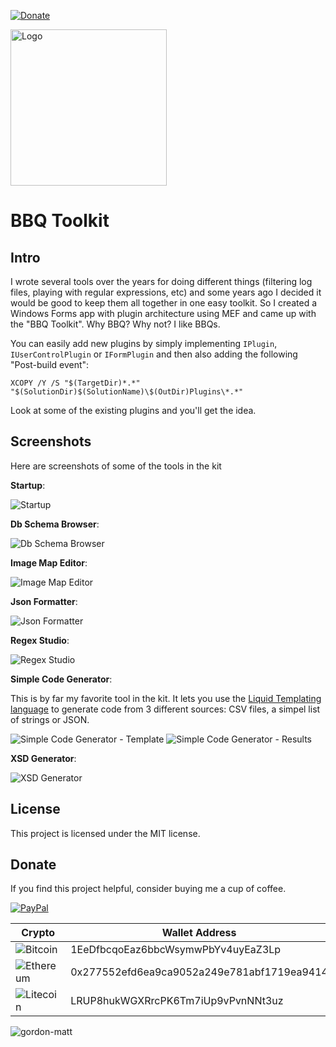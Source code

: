 [![Donate](https://img.shields.io/badge/Donate-PayPal-green.svg)](https://www.paypal.com/cgi-bin/webscr?cmd=_donations&business=gordon_matt%40live%2ecom&lc=AU&currency_code=AUD&bn=PP%2dDonationsBF%3abtn_donateCC_LG%2egif%3aNonHosted)

<img src="https://github.com/gordon-matt/BBQ.Toolkit/blob/master/BBQ.Toolkit/Resources/Images/BBQ.png" alt="Logo" width="250" />

# BBQ Toolkit

## Intro
I wrote several tools over the years for doing different things (filtering log files, playing with regular expressions, etc) and some years ago I decided it would be good to keep them all together in one easy toolkit. So I created a Windows Forms app with plugin architecture using MEF and came up with the "BBQ Toolkit". Why BBQ? Why not? I like BBQs.

You can easily add new plugins by simply implementing `IPlugin`, `IUserControlPlugin` or `IFormPlugin` and then also adding the following "Post-build event":

`XCOPY /Y /S "$(TargetDir)*.*" "$(SolutionDir)$(SolutionName)\$(OutDir)Plugins\*.*"`

Look at some of the existing plugins and you'll get the idea.

## Screenshots
Here are screenshots of some of the tools in the kit

**Startup**:

<img src="https://github.com/gordon-matt/BBQ.Toolkit/blob/master/_Misc/Screenshots/_Start.PNG" alt="Startup" />

**Db Schema Browser**:

<img src="https://github.com/gordon-matt/BBQ.Toolkit/blob/master/_Misc/Screenshots/DbSchemaBrowser.PNG" alt="Db Schema Browser" />

**Image Map Editor**:

<img src="https://github.com/gordon-matt/BBQ.Toolkit/blob/master/_Misc/Screenshots/ImageMapEditor.PNG" alt="Image Map Editor" />

**Json Formatter**:

<img src="https://github.com/gordon-matt/BBQ.Toolkit/blob/master/_Misc/Screenshots/JsonFormatter.PNG" alt="Json Formatter" />

**Regex Studio**:

<img src="https://github.com/gordon-matt/BBQ.Toolkit/blob/master/_Misc/Screenshots/RegexStudio.PNG" alt="Regex Studio" />

**Simple Code Generator**:

This is by far my favorite tool in the kit. It lets you use the [Liquid Templating language](https://shopify.github.io/liquid/) to generate code from 3 different sources: CSV files, a simpel list of strings or JSON.

<img src="https://github.com/gordon-matt/BBQ.Toolkit/blob/master/_Misc/Screenshots/SimpleCodeGenerator_Template.PNG" alt="Simple Code Generator - Template" />

<img src="https://github.com/gordon-matt/BBQ.Toolkit/blob/master/_Misc/Screenshots/SimpleCodeGenerator_Results.PNG" alt="Simple Code Generator - Results" />

**XSD Generator**:

<img src="https://github.com/gordon-matt/BBQ.Toolkit/blob/master/_Misc/Screenshots/XsdGenerator.PNG" alt="XSD Generator" />

## License

This project is licensed under the MIT license.

## Donate
If you find this project helpful, consider buying me a cup of coffee.

[![PayPal](https://img.shields.io/badge/PayPal-003087?logo=paypal&logoColor=fff)](https://www.paypal.com/cgi-bin/webscr?cmd=_donations&business=gordon_matt%40live%2ecom&lc=AU&currency_code=AUD&bn=PP%2dDonationsBF%3abtn_donateCC_LG%2egif%3aNonHosted)

| Crypto         | Wallet Address |
|----------------|----------------|
| ![Bitcoin](https://img.shields.io/badge/Bitcoin-FF9900?logo=bitcoin&logoColor=white) | 1EeDfbcqoEaz6bbcWsymwPbYv4uyEaZ3Lp |
| ![Ethereum](https://img.shields.io/badge/Ethereum-3C3C3D?logo=ethereum&logoColor=white) | 0x277552efd6ea9ca9052a249e781abf1719ea9414 |
| ![Litecoin](https://img.shields.io/badge/Litecoin-A6A9AA?logo=litecoin&logoColor=white) | LRUP8hukWGXRrcPK6Tm7iUp9vPvnNNt3uz |

<img src="https://komarev.com/ghpvc/?username=gordon-matt&label=GitHub%20Hits%20Since%202025-06-01%3A%20&color=ff0000&style=flat" alt="gordon-matt" />
